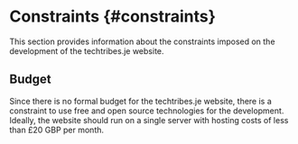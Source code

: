 # Constraints {#constraints}This section provides information about the constraints imposed on the development of the techtribes.je website.

## Budget

Since there is no formal budget for the techtribes.je website, there is a constraint to use free and open source technologies for the development. Ideally, the website should run on a single server with hosting costs of less than £20 GBP per month.